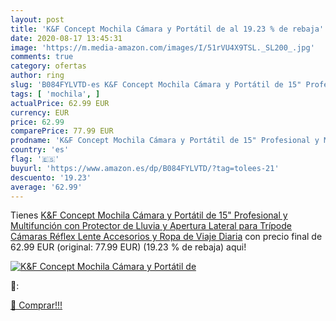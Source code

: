```yaml
---
layout: post
title: 'K&F Concept Mochila Cámara y Portátil de al 19.23 % de rebaja'
date: 2020-08-17 13:45:31
image: 'https://m.media-amazon.com/images/I/51rVU4X9TSL._SL200_.jpg'
comments: true
category: ofertas
author: ring
slug: 'B084FYLVTD-es K&F Concept Mochila Cámara y Portátil de 15" Profesional y...'
tags: [ 'mochila', ]
actualPrice: 62.99 EUR
currency: EUR
price: 62.99
comparePrice: 77.99 EUR
prodname: 'K&F Concept Mochila Cámara y Portátil de 15" Profesional y Multifunción con Protector de Lluvia y Apertura Lateral para Trípode  Cámaras Réflex  Lente  Accesorios y Ropa de Viaje Diaria'
country: 'es'
flag: '🇪🇸'
buyurl: 'https://www.amazon.es/dp/B084FYLVTD/?tag=tolees-21'
descuento: '19.23'
average: '62.99'
---
```


Tienes [K&F Concept Mochila Cámara y Portátil de 15" Profesional y Multifunción con Protector de Lluvia y Apertura Lateral para Trípode  Cámaras Réflex  Lente  Accesorios y Ropa de Viaje Diaria](https://www.amazon.es/dp/B084FYLVTD/?tag=tolees-21) con precio final de  62.99 EUR (original: 77.99 EUR) (19.23 %  de rebaja) aqui!

[![K&F Concept Mochila Cámara y Portátil de](https://m.media-amazon.com/images/I/51rVU4X9TSL._SL200_.jpg)](https://www.amazon.es/dp/B084FYLVTD/?tag=tolees-21)

🔎:


[🛒 Comprar!!!](https://www.amazon.es/dp/B084FYLVTD/?tag=tolees-21)
